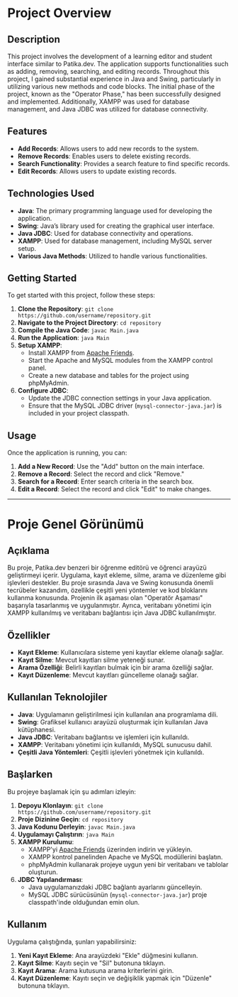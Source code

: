 # Project Overview

## Description

This project involves the development of a learning editor and student interface similar to Patika.dev. The application supports functionalities such as adding, removing, searching, and editing records. Throughout this project, I gained substantial experience in Java and Swing, particularly in utilizing various new methods and code blocks. The initial phase of the project, known as the "Operator Phase," has been successfully designed and implemented. Additionally, XAMPP was used for database management, and Java JDBC was utilized for database connectivity.

## Features

- **Add Records**: Allows users to add new records to the system.
- **Remove Records**: Enables users to delete existing records.
- **Search Functionality**: Provides a search feature to find specific records.
- **Edit Records**: Allows users to update existing records.

## Technologies Used

- **Java**: The primary programming language used for developing the application.
- **Swing**: Java’s library used for creating the graphical user interface.
- **Java JDBC**: Used for database connectivity and operations.
- **XAMPP**: Used for database management, including MySQL server setup.
- **Various Java Methods**: Utilized to handle various functionalities.

## Getting Started

To get started with this project, follow these steps:

1. **Clone the Repository**: `git clone https://github.com/username/repository.git`
2. **Navigate to the Project Directory**: `cd repository`
3. **Compile the Java Code**: `javac Main.java`
4. **Run the Application**: `java Main`
5. **Setup XAMPP**:
   - Install XAMPP from [Apache Friends](https://www.apachefriends.org/index.html).
   - Start the Apache and MySQL modules from the XAMPP control panel.
   - Create a new database and tables for the project using phpMyAdmin.
6. **Configure JDBC**:
   - Update the JDBC connection settings in your Java application.
   - Ensure that the MySQL JDBC driver (`mysql-connector-java.jar`) is included in your project classpath.

## Usage

Once the application is running, you can:

1. **Add a New Record**: Use the "Add" button on the main interface.
2. **Remove a Record**: Select the record and click "Remove."
3. **Search for a Record**: Enter search criteria in the search box.
4. **Edit a Record**: Select the record and click "Edit" to make changes.


********************************************************************************************************
# Proje Genel Görünümü

## Açıklama

Bu proje, Patika.dev benzeri bir öğrenme editörü ve öğrenci arayüzü geliştirmeyi içerir. Uygulama, kayıt ekleme, silme, arama ve düzenleme gibi işlevleri destekler. Bu proje sırasında Java ve Swing konusunda önemli tecrübeler kazandım, özellikle çeşitli yeni yöntemler ve kod bloklarını kullanma konusunda. Projenin ilk aşaması olan "Operatör Aşaması" başarıyla tasarlanmış ve uygulanmıştır. Ayrıca, veritabanı yönetimi için XAMPP kullanılmış ve veritabanı bağlantısı için Java JDBC kullanılmıştır.

## Özellikler

- **Kayıt Ekleme**: Kullanıcılara sisteme yeni kayıtlar ekleme olanağı sağlar.
- **Kayıt Silme**: Mevcut kayıtları silme yeteneği sunar.
- **Arama Özelliği**: Belirli kayıtları bulmak için bir arama özelliği sağlar.
- **Kayıt Düzenleme**: Mevcut kayıtları güncelleme olanağı sağlar.

## Kullanılan Teknolojiler

- **Java**: Uygulamanın geliştirilmesi için kullanılan ana programlama dili.
- **Swing**: Grafiksel kullanıcı arayüzü oluşturmak için kullanılan Java kütüphanesi.
- **Java JDBC**: Veritabanı bağlantısı ve işlemleri için kullanıldı.
- **XAMPP**: Veritabanı yönetimi için kullanıldı, MySQL sunucusu dahil.
- **Çeşitli Java Yöntemleri**: Çeşitli işlevleri yönetmek için kullanıldı.

## Başlarken

Bu projeye başlamak için şu adımları izleyin:

1. **Depoyu Klonlayın**: `git clone https://github.com/username/repository.git`
2. **Proje Dizinine Geçin**: `cd repository`
3. **Java Kodunu Derleyin**: `javac Main.java`
4. **Uygulamayı Çalıştırın**: `java Main`
5. **XAMPP Kurulumu**:
   - XAMPP'yi [Apache Friends](https://www.apachefriends.org/index.html) üzerinden indirin ve yükleyin.
   - XAMPP kontrol panelinden Apache ve MySQL modüllerini başlatın.
   - phpMyAdmin kullanarak projeye uygun yeni bir veritabanı ve tablolar oluşturun.
6. **JDBC Yapılandırması**:
   - Java uygulamanızdaki JDBC bağlantı ayarlarını güncelleyin.
   - MySQL JDBC sürücüsünün (`mysql-connector-java.jar`) proje classpath'inde olduğundan emin olun.

## Kullanım

Uygulama çalıştığında, şunları yapabilirsiniz:

1. **Yeni Kayıt Ekleme**: Ana arayüzdeki "Ekle" düğmesini kullanın.
2. **Kayıt Silme**: Kayıtı seçin ve "Sil" butonuna tıklayın.
3. **Kayıt Arama**: Arama kutusuna arama kriterlerini girin.
4. **Kayıt Düzenleme**: Kayıtı seçin ve değişiklik yapmak için "Düzenle" butonuna tıklayın.



